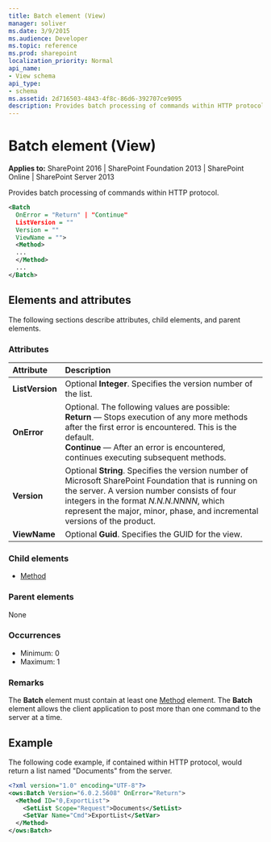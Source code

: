 ```yaml
---
title: Batch element (View)
manager: soliver
ms.date: 3/9/2015
ms.audience: Developer
ms.topic: reference
ms.prod: sharepoint
localization_priority: Normal
api_name:
- View schema
api_type:
- schema
ms.assetid: 2d716503-4843-4f8c-86d6-392707ce9095
description: Provides batch processing of commands within HTTP protocol.
---
```


# Batch element (View)

**Applies to:** SharePoint 2016 | SharePoint Foundation 2013 | SharePoint Online | SharePoint Server 2013
  
Provides batch processing of commands within HTTP protocol.
  
```XML
<Batch
  OnError = "Return" | "Continue"
  ListVersion = ""
  Version = ""
  ViewName = "">
  <Method>
  ...
  </Method>
  ...
</Batch>
```

## Elements and attributes

The following sections describe attributes, child elements, and parent elements.

### Attributes

|**Attribute**|**Description**|
|:-----|:-----|
|**ListVersion** <br/> |Optional **Integer**. Specifies the version number of the list.  <br/> |
|**OnError** <br/> | Optional. The following values are possible:  <br/> **Return** — Stops execution of any more methods after the first error is encountered. This is the default.  <br/> **Continue** — After an error is encountered, continues executing subsequent methods.  <br/> |
|**Version** <br/> |Optional **String**. Specifies the version number of Microsoft SharePoint Foundation that is running on the server. A version number consists of four integers in the format  _N.N.N.NNNN_, which represent the major, minor, phase, and incremental versions of the product.  <br/> |
|**ViewName** <br/> |Optional **Guid**. Specifies the GUID for the view.  <br/> |
   
### Child elements

- [Method](method-element-view.md)
   
### Parent elements

None
   
### Occurrences

- Minimum: 0
- Maximum: 1 
   
### Remarks

The **Batch** element must contain at least one [Method](method-element-view.md) element. The **Batch** element allows the client application to post more than one command to the server at a time. 
  
## Example

The following code example, if contained within HTTP protocol, would return a list named "Documents" from the server.
  
```XML
<?xml version="1.0" encoding="UTF-8"?>
<ows:Batch Version="6.0.2.5608" OnError="Return">
  <Method ID="0,ExportList">
    <SetList Scope="Request">Documents</SetList>
    <SetVar Name="Cmd">ExportList</SetVar>
  </Method> 
</ows:Batch>
```

<br/>

